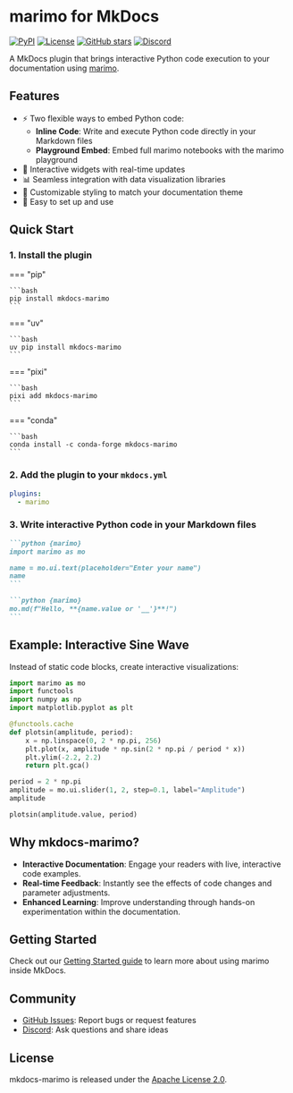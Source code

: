 # marimo for MkDocs

[![PyPI](https://img.shields.io/pypi/v/mkdocs-marimo.svg)](https://pypi.org/project/mkdocs-marimo/)
[![License](https://img.shields.io/github/license/marimo-team/mkdocs-marimo)](https://github.com/marimo-team/mkdocs-marimo/blob/main/LICENSE)
[![GitHub stars](https://img.shields.io/github/stars/marimo-team/mkdocs-marimo.svg)](https://github.com/marimo-team/mkdocs-marimo)
[![Discord](https://img.shields.io/badge/Discord-%235865F2.svg?logo=discord&logoColor=white)](https://marimo.io/discord)

<!-- [![Conda](https://img.shields.io/conda/v/conda-forge/mkdocs-marimo.svg)](https://anaconda.org/conda-forge/mkdocs-marimo) -->

A MkDocs plugin that brings interactive Python code execution to your documentation using [marimo](https://github.com/marimo-team/marimo).

## Features

- ⚡️ Two flexible ways to embed Python code:
  - **Inline Code**: Write and execute Python code directly in your Markdown files
  - **Playground Embed**: Embed full marimo notebooks with the marimo playground
- 🔄 Interactive widgets with real-time updates
- 📊 Seamless integration with data visualization libraries
- 🎨 Customizable styling to match your documentation theme
- 🚀 Easy to set up and use

## Quick Start

### 1. Install the plugin

=== "pip"

    ```bash
    pip install mkdocs-marimo
    ```

=== "uv"

    ```bash
    uv pip install mkdocs-marimo
    ```

=== "pixi"

    ```bash
    pixi add mkdocs-marimo
    ```

=== "conda"

    ```bash
    conda install -c conda-forge mkdocs-marimo
    ```

### 2. Add the plugin to your `mkdocs.yml`

```yaml
plugins:
  - marimo
```

### 3. Write interactive Python code in your Markdown files

````markdown
```python {marimo}
import marimo as mo

name = mo.ui.text(placeholder="Enter your name")
name
```

```python {marimo}
mo.md(f"Hello, **{name.value or '__'}**!")
```
````

## Example: Interactive Sine Wave

Instead of static code blocks, create interactive visualizations:

```python {marimo}
import marimo as mo
import functools
import numpy as np
import matplotlib.pyplot as plt

@functools.cache
def plotsin(amplitude, period):
    x = np.linspace(0, 2 * np.pi, 256)
    plt.plot(x, amplitude * np.sin(2 * np.pi / period * x))
    plt.ylim(-2.2, 2.2)
    return plt.gca()

period = 2 * np.pi
amplitude = mo.ui.slider(1, 2, step=0.1, label="Amplitude")
amplitude
```

```python {marimo}
plotsin(amplitude.value, period)
```

## Why mkdocs-marimo?

- **Interactive Documentation**: Engage your readers with live, interactive code examples.
- **Real-time Feedback**: Instantly see the effects of code changes and parameter adjustments.
- **Enhanced Learning**: Improve understanding through hands-on experimentation within the documentation.

## Getting Started

Check out our [Getting Started guide](getting-started/quick-start.md) to learn more about using marimo inside MkDocs.

## Community

- [GitHub Issues](https://github.com/marimo-team/mkdocs-marimo/issues): Report bugs or request features
- [Discord](https://marimo.io/discord): Ask questions and share ideas

## License

mkdocs-marimo is released under the [Apache License 2.0](https://github.com/marimo-team/mkdocs-marimo/blob/main/LICENSE).
